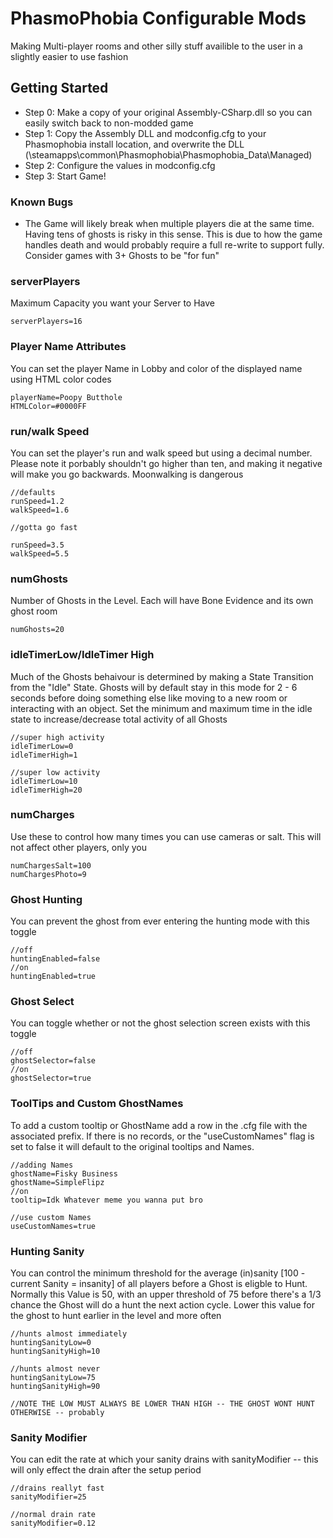# PhasmoPhobia Configurable Mods

Making Multi-player rooms and other silly stuff availible to the user in a slightly easier to use fashion

## Getting Started

* Step 0: Make a copy of your original Assembly-CSharp.dll so you can easily switch back to non-modded game
* Step 1: Copy the Assembly DLL and modconfig.cfg to your Phasmophobia install location, and overwrite the DLL (<SteamInstallLocation>\steamapps\common\Phasmophobia\Phasmophobia_Data\Managed)
* Step 2: Configure the values in modconfig.cfg
* Step 3: Start Game!

### Known Bugs

* The Game will likely break when multiple players die at the same time. Having tens of ghosts is risky in this sense. This is due to how the game handles death and would probably require a full re-write to support fully. Consider games with 3+ Ghosts to be "for fun"


### serverPlayers

Maximum Capacity you want your Server to Have

```
serverPlayers=16
```
### Player Name Attributes
You can set the player Name in Lobby and color of the displayed name using HTML color codes

```
playerName=Poopy Butthole
HTMLColor=#0000FF

```

### run/walk Speed
You can set the player's run and walk speed but using a decimal number. Please note it porbably shouldn't go higher than ten, and making it negative will make you go backwards. Moonwalking is dangerous
```
//defaults
runSpeed=1.2
walkSpeed=1.6

//gotta go fast

runSpeed=3.5
walkSpeed=5.5
```

### numGhosts

Number of Ghosts in the Level. Each will have Bone Evidence and its own ghost room

```
numGhosts=20
```

### idleTimerLow/IdleTimer High
Much of the Ghosts behaivour is determined by making a State Transition from the "Idle" State. Ghosts will by default stay in this mode for 2 - 6 seconds before doing something else like moving to a new room or interacting with an object.
Set the minimum and maximum time in the idle state to increase/decrease total activity of all Ghosts

```
//super high activity
idleTimerLow=0
idleTimerHigh=1

//super low activity
idleTimerLow=10
idleTimerHigh=20

```

### numCharges

Use these to control how many times you can use cameras or salt. This will not affect other players, only you

```
numChargesSalt=100
numChargesPhoto=9
```

### Ghost Hunting
You can prevent the ghost from ever entering the hunting mode with this toggle


```
//off
huntingEnabled=false
//on
huntingEnabled=true
```
### Ghost Select

You can toggle whether or not the ghost selection screen exists with this toggle

```
//off
ghostSelector=false
//on
ghostSelector=true
```

### ToolTips and Custom GhostNames
To add a custom tooltip or GhostName add a row in the .cfg file with the associated prefix. If there is no records, or the "useCustomNames" flag is set to false it will default to the original tooltips and Names.

```
//adding Names
ghostName=Fisky Business
ghostName=SimpleFlipz
//on
tooltip=Idk Whatever meme you wanna put bro

//use custom Names
useCustomNames=true
```

### Hunting Sanity
You can control the minimum threshold for the average (in)sanity [100 - current Sanity = insanity] of all players before a Ghost is eligble to Hunt. Normally this Value is 50, with an upper threshold of 75 before there's a 1/3 chance the Ghost will do a hunt the next action cycle. Lower this value for the ghost to hunt earlier in the level and more often

```
//hunts almost immediately
huntingSanityLow=0
huntingSanityHigh=10

//hunts almost never
huntingSanityLow=75
huntingSanityHigh=90

//NOTE THE LOW MUST ALWAYS BE LOWER THAN HIGH -- THE GHOST WONT HUNT OTHERWISE -- probably
```

### Sanity Modifier
You can edit the rate at which your sanity drains with sanityModifier -- this will only effect the drain after the setup period
```
//drains reallyt fast
sanityModifier=25

//normal drain rate
sanityModifier=0.12

```

